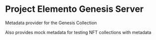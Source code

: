 # Project Elemento Genesis Server

Metadata provider for the Genesis Collection

Also provides mock metadata for testing NFT collections with metadata